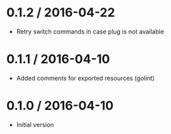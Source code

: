 
0.1.2 / 2016-04-22
==================

  * Retry switch commands in case plug is not available

0.1.1 / 2016-04-10
==================

  * Added comments for exported resources (golint)

0.1.0 / 2016-04-10
==================

  * Initial version
